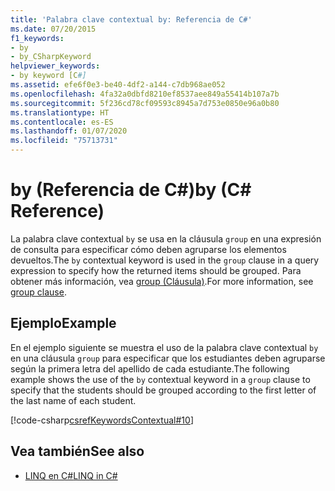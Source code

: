 ```yaml
---
title: 'Palabra clave contextual by: Referencia de C#'
ms.date: 07/20/2015
f1_keywords:
- by
- by_CSharpKeyword
helpviewer_keywords:
- by keyword [C#]
ms.assetid: efe6f0e3-be40-4df2-a144-c7db968ae052
ms.openlocfilehash: 4fa32a0dbfd8210ef8537aee849a55414b107a7b
ms.sourcegitcommit: 5f236cd78cf09593c8945a7d753e0850e96a0b80
ms.translationtype: HT
ms.contentlocale: es-ES
ms.lasthandoff: 01/07/2020
ms.locfileid: "75713731"
---
```

# <a name="by-c-reference"></a><span data-ttu-id="17400-102">by (Referencia de C#)</span><span class="sxs-lookup"><span data-stu-id="17400-102">by (C# Reference)</span></span>

<span data-ttu-id="17400-103">La palabra clave contextual `by` se usa en la cláusula `group` en una expresión de consulta para especificar cómo deben agruparse los elementos devueltos.</span><span class="sxs-lookup"><span data-stu-id="17400-103">The `by` contextual keyword is used in the `group` clause in a query expression to specify how the returned items should be grouped.</span></span> <span data-ttu-id="17400-104">Para obtener más información, vea [group (Cláusula)](./group-clause.md).</span><span class="sxs-lookup"><span data-stu-id="17400-104">For more information, see [group clause](./group-clause.md).</span></span>

## <a name="example"></a><span data-ttu-id="17400-105">Ejemplo</span><span class="sxs-lookup"><span data-stu-id="17400-105">Example</span></span>

<span data-ttu-id="17400-106">En el ejemplo siguiente se muestra el uso de la palabra clave contextual `by` en una cláusula `group` para especificar que los estudiantes deben agruparse según la primera letra del apellido de cada estudiante.</span><span class="sxs-lookup"><span data-stu-id="17400-106">The following example shows the use of the `by` contextual keyword in a `group` clause to specify that the students should be grouped according to the first letter of the last name of each student.</span></span>

[!code-csharp[csrefKeywordsContextual#10](~/samples/snippets/csharp/VS_Snippets_VBCSharp/csrefKeywordsContextual/CS/csrefKeywordsContextual.cs#10)]

## <a name="see-also"></a><span data-ttu-id="17400-107">Vea también</span><span class="sxs-lookup"><span data-stu-id="17400-107">See also</span></span>

- [<span data-ttu-id="17400-108">LINQ en C#</span><span class="sxs-lookup"><span data-stu-id="17400-108">LINQ in C#</span></span>](../../linq/index.md)

